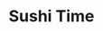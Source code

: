 ---
layout: place
title: "Sushi Time"
permalink: /texas/dallas/sushi-time.html
stateAbbr: TX
stateName: Texas
cityName: Dallas
seo:
  name: "Sushi Time"
  type: Restaurant
  links: null
description: "Sushi Time serves delicious sushi in Dallas, Texas. Try fresh Japanese dishes for a great dining experience. "
place_id: ChIJLzb4ymqcToYRbToSx6LcSnE
photos:
  - name: >-
      places/ChIJLzb4ymqcToYRbToSx6LcSnE/photos/AeeoHcJIVTZ5OtjbywQ81Np4cq7xhebze-YYBrOgoP826Dg4TvlAw8ajML8mDUvofJ_hMhQDQ8mv0grtdceTw-UvUxXeDxuD76bMOqnPDh59WA99r_57MIVi1hYR-sO_rZfiHY8ZhM9w0s_pGuei9SsrM7Bx6zW4pf3eFRA_KtsANfAdcB8PUq0AZ2zUnKByGGhUkZJbTTBo-H-B2srqMJw5yqtHGmOoCo3EtfWUCYwefXRY3L23r72xeoDkMr4LA8lZ1R0BbBgKjx3IzwcbZ_rVYRQhvI8mwvnAFHGr2cpZCJ_VGbUW5IKJk8KHbsvO-suJdgAFhsGPNuVn1VlAuZW1pKCGb1E_pCsHkFSzQW6ukJuIs9SIS2TNSk9crrjNjJ01KrxX7aVt0oxgqwkCf1bZ1pzhuxjpjF46FN4lKr58EjmRVH8
    widthPx: 4032
    heightPx: 3024
    authorAttributions:
      - displayName: Stella
        uri: https://maps.google.com/maps/contrib/110182616305877831704
        photoUri: >-
          https://lh3.googleusercontent.com/a-/ALV-UjUWVKmaXbvfT0s86apJJeMx4My9NamaEfS6cJrvgFQlMBexW7_Dfw=s100-p-k-no-mo
    flagContentUri: >-
      https://www.google.com/local/imagery/report/?cb_client=maps_api_places.places_api&image_key=!1e10!2sCIHM0ogKEICAgIDMh92imQE&hl=en-US
    googleMapsUri: >-
      https://www.google.com/maps/place//data=!3m4!1e2!3m2!1sCIHM0ogKEICAgIDMh92imQE!2e10!4m2!3m1!1s0x864e9c6acaf8362f:0x714adca2c7123a6d
  - name: >-
      places/ChIJLzb4ymqcToYRbToSx6LcSnE/photos/AeeoHcKpGU2z_0gtDMaM0sMcqTk7qheounEGPqdlKI8fJrM30fwqR6819CmTVKNBlLqT77vuOQwygaKnkwl66ea8VfOokf5-DPXE2gEApKROymQv_UrL7iFrCQm4AAC8xX3tYhyORYX7D17QhrxnBZrW9jPxf6OTBUQ3D84EBdlK6zm-9L5O2YKLKpfcYzCafvOe9loh5aJuEHSExBI1Ek3m6p6D1DoPF1Nvu01jYeSdPVOCU4eUvu94q6XGKphX7GVkq6qXZgNZAxkEcoBz9iE6OnA7m4hqqutAZLHxfnVFP42bO39B9mceD0wcXAVUmBbefCZIVJT_Vanifa2_WH-Omy63wMrOHq1Od_HBAfCiO1sSvh4JeAxZ7m3KZwnuvnze6M42fgeQtVQKJq0MfwX0-0mgWtqGgRUq6hLGWvJOjE1BUA
    widthPx: 4080
    heightPx: 3072
    authorAttributions:
      - displayName: FREDRICK 24.7.365
        uri: https://maps.google.com/maps/contrib/116440714210385701313
        photoUri: >-
          https://lh3.googleusercontent.com/a-/ALV-UjXrfkkzCWn7paYNUPWqQhUVNYIOvEFa4JZ-gkVmPEVxCiMryfTF=s100-p-k-no-mo
    flagContentUri: >-
      https://www.google.com/local/imagery/report/?cb_client=maps_api_places.places_api&image_key=!1e10!2sCIHM0ogKEICAgIC78tbyfg&hl=en-US
    googleMapsUri: >-
      https://www.google.com/maps/place//data=!3m4!1e2!3m2!1sCIHM0ogKEICAgIC78tbyfg!2e10!4m2!3m1!1s0x864e9c6acaf8362f:0x714adca2c7123a6d
  - name: >-
      places/ChIJLzb4ymqcToYRbToSx6LcSnE/photos/AeeoHcIit2CgPJA_zdmrt9UlpSoKyLRWTKoeQfEHre6NY9PeQf0-UKPyK4exXzJGzbY7AbkJtBWcVyR4v1T1lzNdKWmxmUfyFAJHA6mc4QIlDeOMbZEnmPIPWpMPgQtqD1Ff9ANmcDwqAQnuKv2m7lll01veW-weH_Sgklzxbp7z7FKcgxkTNauZSnYV6PT0WY28k56T1yu_AnvNN5GlHceDhxCiNHfp--Mku--icYDpjQl9p9oG2Pap439i4LFegiAafF-ZDL5L_KtX0PnEm79y2dOy1WmfrWPaBXEfHlam9xnyDNyH4lxPkl7nVPw7rxlOOIwa7QMgW_je-R99-yZRbN2s0UlPjdgY_K3Tx1h0Fb9qAG-T7n_ROC1nF4T4waG6HgXRpxjCtYmb2zVyUBCMsF9miydTTG-CaavEZ0RoVBISianp
    widthPx: 3600
    heightPx: 4800
    authorAttributions:
      - displayName: Jasmin Singh
        uri: https://maps.google.com/maps/contrib/104746767027556556316
        photoUri: >-
          https://lh3.googleusercontent.com/a-/ALV-UjWVxNJFpbDKceOyN1nTcpaKJGlCisN0ADxmW76PbE-4YN70M3MP=s100-p-k-no-mo
    flagContentUri: >-
      https://www.google.com/local/imagery/report/?cb_client=maps_api_places.places_api&image_key=!1e10!2sCIHM0ogKEICAgICX1ciSuQE&hl=en-US
    googleMapsUri: >-
      https://www.google.com/maps/place//data=!3m4!1e2!3m2!1sCIHM0ogKEICAgICX1ciSuQE!2e10!4m2!3m1!1s0x864e9c6acaf8362f:0x714adca2c7123a6d
  - name: >-
      places/ChIJLzb4ymqcToYRbToSx6LcSnE/photos/AeeoHcKbBktk9BQsZ2VBXCkREk2t4FP25jMNu1z_1NQ-9pGhO6CRxzCGTDgVK75iduB6S3oAAhSZfsic5TkaCllTs8hAArgvMJSrnYGKQ-fRNe0xFexX763R4Pji9NIKQ8gby3ARgcc8wg1516b9MD3M0vOo_sQu0RdwYqvvnLplFOsy5f2_6lkzDP32DUOpL8TLl_agBDYrzZ4gHeN5NuIr4lLOvxJYR37evj25pb9iCkWdQepiSbxedZe02OURjwP3ck1mHdS3mKR55eIHP7yduIryp_z8-qjgrvcAFhyDDjYHaBa1rid52SPCEB1PWhiFqwcSb2Aa7nSa0QaA6HtKvU0kHzQ3Ow08gCQZddrAMy0gFh78fPZuPr0Up11f28xFY_5z7YJtoxF8r1hU6t5uWCmXsT1hcWChcdFjV9jS6ch_KrEC
    widthPx: 1171
    heightPx: 1021
    authorAttributions:
      - displayName: Isaiah Navar
        uri: https://maps.google.com/maps/contrib/100467977763430448390
        photoUri: >-
          https://lh3.googleusercontent.com/a/ACg8ocJoQTQSuhnYktM32yhvoavV4vfMh0-1vOreWtk3y7pYC6X25A=s100-p-k-no-mo
    flagContentUri: >-
      https://www.google.com/local/imagery/report/?cb_client=maps_api_places.places_api&image_key=!1e10!2sCIHM0ogKEICAgICHmtGoxQE&hl=en-US
    googleMapsUri: >-
      https://www.google.com/maps/place//data=!3m4!1e2!3m2!1sCIHM0ogKEICAgICHmtGoxQE!2e10!4m2!3m1!1s0x864e9c6acaf8362f:0x714adca2c7123a6d
  - name: >-
      places/ChIJLzb4ymqcToYRbToSx6LcSnE/photos/AeeoHcLpAxKi4JF8iEiZ2gOOfQqqAbNe0vdrfJ1yoGN0XYE_pIAxNd_4i1pBbHUTD5Qx_cpc8XwcDhW8uy-7A_PmdMYCxyJxEDITdFiLFgehRMEu0w57Z35GeMqCkWO3-2TAP9x3g8D33SZw2sEHmIXQq3CVau05ZMQ1YAqfu_rM64u1wKPQhv48RHfeUyx8HcGDTrM57HyX_QKlqXXwmV33jd2yysoZIEDYO2FILj0CmI0YLS0NKyina8OMurhTlfK7-yCAua4DX7-Fa7j83LJVP2rkF8g3NnWyUx39UOt87eRWwznuuTZ2TaTIeo2QzjaeBTmYtk6BDsoyfO1y6b9kIUgbxIBTEoHpibvRp2lDglu9Yypqm4gfyDyStWuRtcP70wFqxgL158sG2ish82w0Tlb-kHAqFOoV6DVSraVhscaHgg
    widthPx: 3600
    heightPx: 4800
    authorAttributions:
      - displayName: Jasmin Singh
        uri: https://maps.google.com/maps/contrib/104746767027556556316
        photoUri: >-
          https://lh3.googleusercontent.com/a-/ALV-UjWVxNJFpbDKceOyN1nTcpaKJGlCisN0ADxmW76PbE-4YN70M3MP=s100-p-k-no-mo
    flagContentUri: >-
      https://www.google.com/local/imagery/report/?cb_client=maps_api_places.places_api&image_key=!1e10!2sCIHM0ogKEICAgICX1ciSBQ&hl=en-US
    googleMapsUri: >-
      https://www.google.com/maps/place//data=!3m4!1e2!3m2!1sCIHM0ogKEICAgICX1ciSBQ!2e10!4m2!3m1!1s0x864e9c6acaf8362f:0x714adca2c7123a6d
  - name: >-
      places/ChIJLzb4ymqcToYRbToSx6LcSnE/photos/AeeoHcITxUcrYHMZOqlNLpZyoj6tq0CKqCkgif8nhV7qRhT_BOtRjV66tSz1VliiQrFnpR1gMkxIn6VgCS4DHgPl6f174H7CS09d90p-Xh9LzGOY7qOVvcX4WOkzO-pPcjlytwAzhrEcXz3Fy5seVr3d7TdGe1FXSp_Mqra4bgeotrCQojAM-iFYQ4GOEYNfAiElyVx1U9DaZx_S75_gR17LZg7NvBJ2GC_OHq5zhuqfetZk0khUZiWLdcVWOG4WZJ1i-dNF86f2nt-AeASlU2LNl6UOQCoRxdVk1prIIU6ltqSYAAVLVlDmZoTb8BFDUZ-rRC4_u9suOsH25l8LNmY4z7tdyPd28di8oCQoZCclPw-q_7aclTRuACTwIiQmNgxhwd7ce_wgz1hDSiL2pZqTiuQGJy9-2vKy2m16aFjECHMNiESC
    widthPx: 4080
    heightPx: 3072
    authorAttributions:
      - displayName: FREDRICK 24.7.365
        uri: https://maps.google.com/maps/contrib/116440714210385701313
        photoUri: >-
          https://lh3.googleusercontent.com/a-/ALV-UjXrfkkzCWn7paYNUPWqQhUVNYIOvEFa4JZ-gkVmPEVxCiMryfTF=s100-p-k-no-mo
    flagContentUri: >-
      https://www.google.com/local/imagery/report/?cb_client=maps_api_places.places_api&image_key=!1e10!2sCIHM0ogKEICAgIC78tbyvgE&hl=en-US
    googleMapsUri: >-
      https://www.google.com/maps/place//data=!3m4!1e2!3m2!1sCIHM0ogKEICAgIC78tbyvgE!2e10!4m2!3m1!1s0x864e9c6acaf8362f:0x714adca2c7123a6d
  - name: >-
      places/ChIJLzb4ymqcToYRbToSx6LcSnE/photos/AeeoHcJ8TBR5uiN-KuC8p1-VGDNvJAPG-Oc9cqcu-jbKOQ2tVKbiliuLvcbGLtanziNQkwp3fuE5PL4n05oLEfItjJuvHBxOqrdws9dfz-hnQkUNnG5f9qdAfkCyYKY_IeVDWnAXivgdgvuv02V65rezci3KcRtOSRRKXCS5nrppITPeZwEtpUqWnxOHfZk5neIwoFNH_41CVYD_a05hYF4R-6DjyNUkj41chY7wDD08uO_P4OveNtMrtFnrZgrcdAg9E_LabARGcE-qnV_TLtCd1RuXiTI96g2r2eyZNGVWSeOo6_nlCyWtB9uEDrwaYpkmqME8vHUYGLE2QAg_cxjaCNi94Z8y2I-vUYo4UUH14XMwCe40XCz8MSP_WxkWPP2Xjk8efbtFk3_Pml9Mgk-JBEsCcPJfqrub4M-_P62_kiU
    widthPx: 4032
    heightPx: 3024
    authorAttributions:
      - displayName: Eric Wes
        uri: https://maps.google.com/maps/contrib/112090818001707263902
        photoUri: >-
          https://lh3.googleusercontent.com/a-/ALV-UjX_ndTuTh2es4fprTsgWLEnSsgvRGtRnBycNMI4BlPuIS2eesI=s100-p-k-no-mo
    flagContentUri: >-
      https://www.google.com/local/imagery/report/?cb_client=maps_api_places.places_api&image_key=!1e10!2sCIHM0ogKEICAgIDhrcL2fA&hl=en-US
    googleMapsUri: >-
      https://www.google.com/maps/place//data=!3m4!1e2!3m2!1sCIHM0ogKEICAgIDhrcL2fA!2e10!4m2!3m1!1s0x864e9c6acaf8362f:0x714adca2c7123a6d
  - name: >-
      places/ChIJLzb4ymqcToYRbToSx6LcSnE/photos/AeeoHcL2inz32sX_Vqwh7uxubPkYwmkq9dzOtPcpsrPRVJZoBgq6h_7OfVdN7Pz3VrJJYdjnaf43wE8Gp9ODpfo2kIPfOy2bW7bFv5XgNCGCQUvncA9dP02A9m_K0PL-ZMT9ydTNneFbg89w2tSoOVxZOObUhMkueXpWOdQ-uKSzMcUunD32wERsWpgvy_APe4W7G_2yzhpFqg1VE9aRncAASPkPhipSh5ynoOawAyN7RH5-ZN6zNJd8RI057LDpg_LISUQ8ktpsnRPPo49QfObqIOMNDPeArBeqmg0xHQ6GLo9b6PILAeoB6vKvZNTj_IgYhNrEKrWUR6pWe2K37xPz4Qar9SHEy7O8512DC86n5X8tZ0Rjm6DKwc3GiOgv783OHJOi-j7EgbAjtfnagkQlqwI_c-7B5wM4qjzD84XEYFZZdh6l
    widthPx: 3600
    heightPx: 4800
    authorAttributions:
      - displayName: Marisol Real
        uri: https://maps.google.com/maps/contrib/115338624075590712363
        photoUri: >-
          https://lh3.googleusercontent.com/a-/ALV-UjXJ4b6khqB1vMhTw6yCsAYU50bWvQ0v5fBXrJnnPQuK6gp75yo=s100-p-k-no-mo
    flagContentUri: >-
      https://www.google.com/local/imagery/report/?cb_client=maps_api_places.places_api&image_key=!1e10!2sCIHM0ogKEICAgMCgjYLh4AE&hl=en-US
    googleMapsUri: >-
      https://www.google.com/maps/place//data=!3m4!1e2!3m2!1sCIHM0ogKEICAgMCgjYLh4AE!2e10!4m2!3m1!1s0x864e9c6acaf8362f:0x714adca2c7123a6d
  - name: >-
      places/ChIJLzb4ymqcToYRbToSx6LcSnE/photos/AeeoHcIaVqJTGS0k0hvphVusKQvj0OOZw1d0qNHml3s-AUttTiC5REPF4ZTfvljKoGRILlrP42iNawWxr_VyegSORbAJ2nR10uzClBe0suz78-bF0GyptmKGQbK0fGqO537Wx7bfYfco5xE3qVK1gegF5i2dUbdoUsCGGFR07NlFJdLmVsC871iQESuYM3sbLco5Qzmkp3757vQsfByU6jT4oFk9uf5CpK8L8JzvQZYeUtui6fpucVJiU5cyAj2vft8dZwAQe_BeUhvxcUk0jqrwbO01YkDFMT6nTuGLtcN_cq8a6g9Fx8QiJZAPSZp9lximOHn9GbzDsOk1ZrLzB7gIFIpoouml1eFqACoAuY43ZnisSIm-RkqjfNNXIl_BtiNBE5XP1_WwP0r2LiV0YVm2IawdlQW6RcD963icJllDlWjE7ofr
    widthPx: 4080
    heightPx: 3072
    authorAttributions:
      - displayName: FREDRICK 24.7.365
        uri: https://maps.google.com/maps/contrib/116440714210385701313
        photoUri: >-
          https://lh3.googleusercontent.com/a-/ALV-UjXrfkkzCWn7paYNUPWqQhUVNYIOvEFa4JZ-gkVmPEVxCiMryfTF=s100-p-k-no-mo
    flagContentUri: >-
      https://www.google.com/local/imagery/report/?cb_client=maps_api_places.places_api&image_key=!1e10!2sCIHM0ogKEICAgIC78tbywQE&hl=en-US
    googleMapsUri: >-
      https://www.google.com/maps/place//data=!3m4!1e2!3m2!1sCIHM0ogKEICAgIC78tbywQE!2e10!4m2!3m1!1s0x864e9c6acaf8362f:0x714adca2c7123a6d
  - name: >-
      places/ChIJLzb4ymqcToYRbToSx6LcSnE/photos/AeeoHcI60ylIujicbuXbXHWnjUsjR7B9ktW29DLBS3A3ezJVUgI0yKOVIihvDVLc84Zay8cxOTsrFVQROoTTn7gJN-_wmolknM9L2ignbS9aPbLqz1O4XKTNG0Wbsle7gVoysxOgKGhZ_QCCKCUaE6phOcK4dVDGxlX3N4vOFCTLZYZWNUNoTFwzLi98J7oUBmnX9piT_iFVJDNZJnM4eOV_GysL3CddJ_zQ2Q-2mGmhF1HRRV1kZSFFhLaVGQEmONxRG98P3z8uOM5l9sC8KNU3ZacnQILexBrKYyHDjXstNZXLtkl1Bh2-2gG480OcUuPH3jl5_hGxsw5ScEc82l6iNw--BE8wmgglN7CsenqAeFEP3d6RlRUpmj2XR8bp-lDM0R6E8nC6iJ52myZdc92-unaBzh4bxA4VawQXwfPisf2d6lP0
    widthPx: 4032
    heightPx: 3024
    authorAttributions:
      - displayName: Cristiana McMullen
        uri: https://maps.google.com/maps/contrib/100431264655854916552
        photoUri: >-
          https://lh3.googleusercontent.com/a/ACg8ocJfGLUuvBgrP9mEDHI4gQlwLsPHB6Z0EaK79NxMjR74tjGO9w=s100-p-k-no-mo
    flagContentUri: >-
      https://www.google.com/local/imagery/report/?cb_client=maps_api_places.places_api&image_key=!1e10!2sCIHM0ogKEICAgICsmIHc5QE&hl=en-US
    googleMapsUri: >-
      https://www.google.com/maps/place//data=!3m4!1e2!3m2!1sCIHM0ogKEICAgICsmIHc5QE!2e10!4m2!3m1!1s0x864e9c6acaf8362f:0x714adca2c7123a6d
address: 1638 W Mockingbird Ln, Dallas, TX 75235, USA
street: 1638 W Mockingbird Ln
city: Dallas
state: TX
zip: '75235'
country: USA
neighborhood: null
latitude: '32.821649'
longitude: '-96.856770'
accessibility_options:
  wheelchairAccessibleParking: true
  wheelchairAccessibleEntrance: true
  wheelchairAccessibleRestroom: true
  wheelchairAccessibleSeating: true
business_status: OPERATIONAL
name: Sushi Time
google_maps_links:
  directionsUri: >-
    https://www.google.com/maps/dir//''/data=!4m7!4m6!1m1!4e2!1m2!1m1!1s0x864e9c6acaf8362f:0x714adca2c7123a6d!3e0
  placeUri: https://maps.google.com/?cid=8163579866245118573
  writeAReviewUri: >-
    https://www.google.com/maps/place//data=!4m3!3m2!1s0x864e9c6acaf8362f:0x714adca2c7123a6d!12e1
  reviewsUri: >-
    https://www.google.com/maps/place//data=!4m4!3m3!1s0x864e9c6acaf8362f:0x714adca2c7123a6d!9m1!1b1
  photosUri: >-
    https://www.google.com/maps/place//data=!4m3!3m2!1s0x864e9c6acaf8362f:0x714adca2c7123a6d!10e5
primary_type: Sushi Restaurant
opening_hours:
  regular:
    - 'Monday: 11:00 AM – 7:00 PM'
    - 'Tuesday: 11:00 AM – 7:00 PM'
    - 'Wednesday: 11:00 AM – 7:00 PM'
    - 'Thursday: 11:00 AM – 7:00 PM'
    - 'Friday: 11:00 AM – 7:00 PM'
    - 'Saturday: 12:00 – 5:00 PM'
    - 'Sunday: Closed'
  current:
    - 'Monday: 11:00 AM – 7:00 PM'
    - 'Tuesday: 11:00 AM – 7:00 PM'
    - 'Wednesday: 11:00 AM – 7:00 PM'
    - 'Thursday: 11:00 AM – 7:00 PM'
    - 'Friday: 11:00 AM – 7:00 PM'
    - 'Saturday: 12:00 – 5:00 PM'
    - 'Sunday: Closed'
secondary_opening_hours:
  regular:
    weekdayDescriptions: null
    type: null
  current:
    weekdayDescriptions: null
    type: null
phone: (214) 951-0660
price_level: PRICE_LEVEL_INEXPENSIVE
price_range: $10 &ndash; $20
rating: '4.3'
rating_count: 0
website: null
reviews: null
parking_options: null
payment_options: null
allow_dogs: null
curbside_pickup: null
delivery: null
dine_in: null
good_for_children: null
good_for_groups: null
good_for_sports: null
live_music: null
menu_for_children: null
outdoor_seating: null
reservable: null
restroom: null
serves_beer: null
serves_breakfast: null
serves_brunch: null
serves_cocktails: null
serves_coffee: null
serves_dinner: null
serves_dessert: null
serves_lunch: null
serves_vegetarian_food: null
serves_wine: null
takeout: null
update_category: essentials
summary: null

---